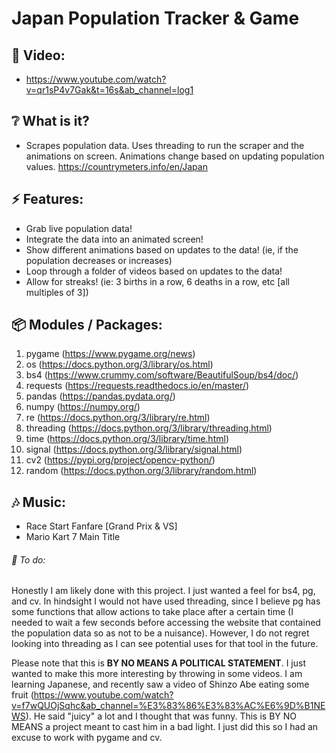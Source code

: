 # Japan Population Tracker & Game

## :cinema: Video:
* https://www.youtube.com/watch?v=qr1sP4v7Gak&t=16s&ab_channel=log1

## :grey_question: What is it?
* Scrapes population data. Uses threading to run the scraper and the animations on screen. Animations change based on updating population values. https://countrymeters.info/en/Japan

## :zap: Features:
* Grab live population data!
* Integrate the data into an animated screen!
* Show different animations based on updates to the data! (ie, if the population decreases or increases)
* Loop through a folder of videos based on updates to the data!
* Allow for streaks! (ie: 3 births in a row, 6 deaths in a row, etc [all multiples of 3])

## :package: Modules / Packages:
1. pygame (https://www.pygame.org/news)
2. os (https://docs.python.org/3/library/os.html)
3. bs4 (https://www.crummy.com/software/BeautifulSoup/bs4/doc/)
4. requests (https://requests.readthedocs.io/en/master/)
5. pandas (https://pandas.pydata.org/)
6. numpy (https://numpy.org/)
7. re (https://docs.python.org/3/library/re.html)
8. threading (https://docs.python.org/3/library/threading.html)
9. time (https://docs.python.org/3/library/time.html)
10. signal (https://docs.python.org/3/library/signal.html) 
11. cv2 (https://pypi.org/project/opencv-python/) 
12. random (https://docs.python.org/3/library/random.html)

## :notes: Music:
* Race Start Fanfare [Grand Prix & VS]
* Mario Kart 7 Main Title

###### :hammer: To do:
Honestly I am likely done with this project. I just wanted a feel for bs4, pg, and cv. In hindsight I would not have used threading, 
since I believe pg has some functions that allow actions to take place after a certain time (I needed to wait a few seconds before accessing
the website that contained the population data so as not to be a nuisance). However, I do not regret looking into threading as I can see 
potential uses for that tool in the future.

Please note that this is **BY NO MEANS A POLITICAL STATEMENT**. I just wanted to make this more interesting by throwing in some videos. I am learning Japanese,
and recently saw a video of Shinzo Abe eating some fruit (https://www.youtube.com/watch?v=f7wQUOjSqhc&ab_channel=%E3%83%86%E3%83%AC%E6%9D%B1NEWS). He said 
"juicy" a lot and I thought that was funny. This is BY NO MEANS a project meant to cast him in a bad light. I just did this so I had an excuse to 
work with pygame and cv.
